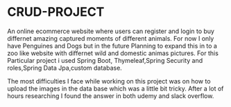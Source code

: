 # CRUD-PROJECT
An online ecommerce website where users can register and login to buy differnet amazing captured moments of different animals.
For now I only have Penguines and Dogs but in the future Planning to expand this in to a zoo like website with differnet wild and domestic animas pictures.
For this Particular project i used Spring Boot, Thymeleaf,Spring Security and roles,Spring Data Jpa,custom database.

The most difficulties I face while working on this project was on how to upload the images in the data base which was a little bit tricky. After a lot of hours researching I found the answer in both udemy and slack overflow.
